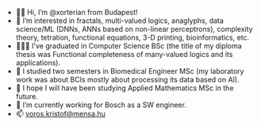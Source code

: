 - 👋🏻 Hi, I’m @xorterian from Budapest!
- 👀 I’m interested in fractals, multi-valued logics, anaglyphs, data science/ML (DNNs, ANNs based on non-linear perceptrons), complexity theory, tetration, functional equations, 3-D printing, bioinformatics, etc.
- 👨🏻‍🎓 I've graduated in Computer Science BSc (the title of my diploma thesis was Functional completeness of many-valued logics and its applications).
- 🧠 I studied two semesters in Biomedical Engineer MSc (my laboratory work was about BCIs mostly about processing its data based on AI).
- 🧮 I hope I will have been studying Applied Mathematics MSc in the future.
- 🌱 I’m currently working for Bosch as a SW engineer.
- 📫 voros.kristof@mensa.hu
